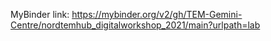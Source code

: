 MyBinder link: https://mybinder.org/v2/gh/TEM-Gemini-Centre/nordtemhub_digitalworkshop_2021/main?urlpath=lab
